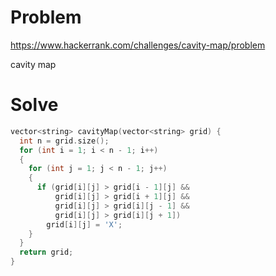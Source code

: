# Problem
https://www.hackerrank.com/challenges/cavity-map/problem

cavity map

# Solve
```c++
vector<string> cavityMap(vector<string> grid) {
  int n = grid.size();
  for (int i = 1; i < n - 1; i++)
  {
    for (int j = 1; j < n - 1; j++)
    {
      if (grid[i][j] > grid[i - 1][j] &&
          grid[i][j] > grid[i + 1][j] &&
          grid[i][j] > grid[i][j - 1] &&
          grid[i][j] > grid[i][j + 1])
        grid[i][j] = 'X';
    }
  }
  return grid;
}
```
